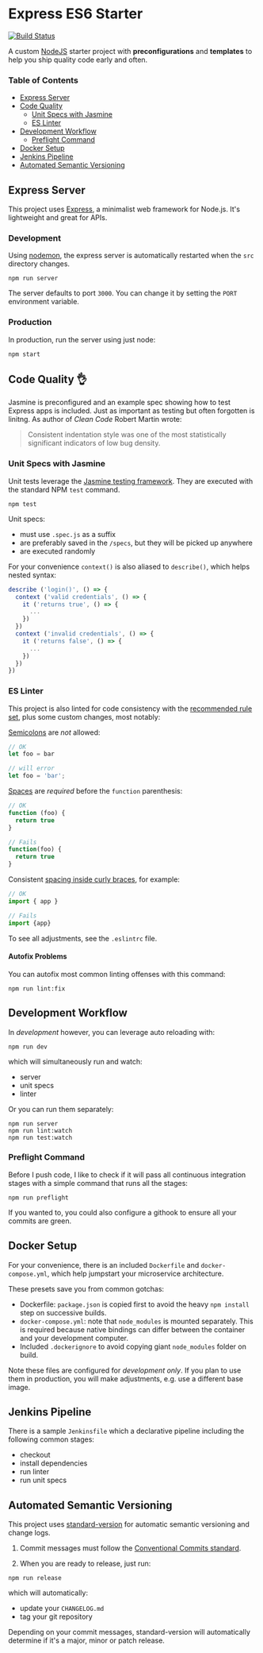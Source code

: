 # Express ES6 Starter

[![Build Status](https://travis-ci.org/julie-ng/express-starter.svg?branch=master)](https://travis-ci.org/julie-ng/express-starter)

A custom [NodeJS](https://nodejs.org/) starter project with **preconfigurations** and **templates** to help you ship quality code early and often. 

### Table of Contents

- [Express Server](#express-server)
- [Code Quality](#code-quality-)
  - [Unit Specs with Jasmine](#unit-specs-with-jasmine) 
  - [ES Linter](#es-linter)
- [Development Workflow](#development-workflow)
  - [Preflight Command](#preflight-command)
- [Docker Setup](#docker-setup)
- [Jenkins Pipeline](#jenkins-pipeline)
- [Automated Semantic Versioning](#automated-semantic-versioning)

## Express Server

This project uses [Express](https://expressjs.com/), a minimalist web framework for Node.js. It's lightweight and great for APIs.

### Development

Using [nodemon](https://github.com/remy/nodemon), the express server is automatically restarted when the `src` directory changes.

```
npm run server
```

The server defaults to port `3000`. You can change it by setting the `PORT` environment variable.

### Production

In production, run the server using just node:

```
npm start
```

## Code Quality 👌

Jasmine is preconfigured and an example spec showing how to test Express apps is included. Just as important as testing but often forgotten is linitng. As author of _Clean Code_ Robert Martin wrote:

> Consistent indentation style was one of the most statistically significant indicators of low bug density.

### Unit Specs with Jasmine

Unit tests leverage the [Jasmine testing framework](https://github.com/jasmine/jasmine). They are executed with the standard NPM `test` command.

```
npm test
```

Unit specs:

- must use `.spec.js` as a suffix
- are preferably saved in the `/specs`, but they will be picked up anywhere
- are executed randomly

For your convenience `context()` is also aliased to `describe()`, which helps nested syntax:

```javascript
describe ('login()', () => {
  context ('valid credentials', () => {
    it ('returns true', () => {
      ...
    })
  })
  context ('invalid credentials', () => {
    it ('returns false', () => {
      ...
    })
  })
})
```

### ES Linter

This project is also linted for code consistency with the [recommended rule set](http://eslint.org/docs/rules/), plus some custom changes, most notably:

[Semicolons](http://eslint.org/docs/rules/semi) are _not_ allowed:

```javascript
// OK
let foo = bar

// will error
let foo = 'bar';
```

[Spaces](http://eslint.org/docs/rules/space-before-function-paren) are _required_ before the `function` parenthesis:

```javascript
// OK
function (foo) {
  return true
}

// Fails
function(foo) {
  return true
}
```

Consistent [spacing inside curly braces](http://eslint.org/docs/rules/object-curly-spacing), for example:

```javascript
// OK
import { app }

// Fails
import {app}
```

To see all adjustments, see the `.eslintrc` file.

#### Autofix Problems

You can autofix most common linting offenses with this command:

```
npm run lint:fix
```

## Development Workflow

In _development_ however, you can leverage auto reloading with:

```
npm run dev
```

which will simultaneously run and watch:

- server
- unit specs
- linter

Or you can run them separately:

```
npm run server
npm run lint:watch
npm run test:watch
```

### Preflight Command

Before I push code, I like to check if it will pass all continuous integration stages with a simple command that runs all the stages:

```
npm run preflight
```

If you wanted to, you could also configure a githook to ensure all your commits are green.

## Docker Setup

For your convenience, there is an included `Dockerfile` and `docker-compose.yml`, which help jumpstart your microservice architecture.

These presets save you from common gotchas:

- Dockerfile: `package.json` is copied first to avoid the heavy `npm install` step on successive builds.
- `docker-compose.yml`: note that `node_modules` is mounted separately. This is required because native bindings can differ between the container and your development computer.
- Included `.dockerignore` to avoid copying giant `node_modules` folder on build.

Note these files are configured for _development only_. If you plan to use them in production, you will make adjustments, e.g. use a different base image.

## Jenkins Pipeline

There is a sample `Jenkinsfile` which a declarative pipeline including the following common stages:

- checkout
- install dependencies
- run linter
- run unit specs

## Automated Semantic Versioning

This project uses [standard-version](https://github.com/conventional-changelog/standard-version) for automatic semantic versioning and change logs. 

1) Commit messages must follow the [Conventional Commits standard](https://conventionalcommits.org/).

2) When you are ready to release, just run:

```
npm run release
```

which will automatically:

- update your `CHANGELOG.md`
- tag your git repository

Depending on your commit messages, standard-version will automatically determine if it's a major, minor or patch release.
